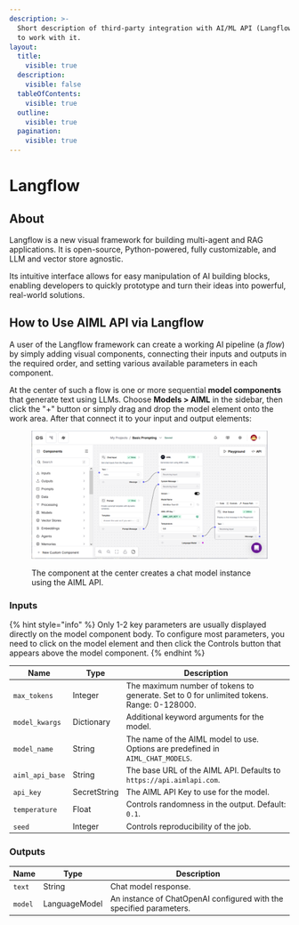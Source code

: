 ```yaml
---
description: >-
  Short description of third-party integration with AI/ML API (Langflow) and how
  to work with it.
layout:
  title:
    visible: true
  description:
    visible: false
  tableOfContents:
    visible: true
  outline:
    visible: true
  pagination:
    visible: true
---
```


# Langflow

## About

Langflow is a new visual framework for building multi-agent and RAG applications. It is open-source, Python-powered, fully customizable, and LLM and vector store agnostic.

Its intuitive interface allows for easy manipulation of AI building blocks, enabling developers to quickly prototype and turn their ideas into powerful, real-world solutions.

## How to Use AIML API via Langflow

A user of the Langflow framework can create a working AI pipeline (a _flow_) by simply adding visual components, connecting their inputs and outputs in the required order, and setting various available parameters in each component.&#x20;

At the center of such a flow is one or more sequential **model components** that generate text using LLMs. Choose **Models > AIML** in the sidebar, then click the "+" button or simply drag and drop the model element onto the work area. After that connect it to your input and output elements:

<figure><img src="../.gitbook/assets/langflow aimlapi flow.png" alt=""><figcaption><p>The component at the center creates a chat model instance using the AIML API.</p></figcaption></figure>

### Inputs <a href="#inputs" id="inputs"></a>

{% hint style="info" %}
Only 1-2 key parameters are usually displayed directly on the model component body. To configure most parameters, you need to click on the model element and then click the Controls button that appears above the model component.
{% endhint %}

| Name            | Type         | Description                                                                               |
| --------------- | ------------ | ----------------------------------------------------------------------------------------- |
| `max_tokens`    | Integer      | The maximum number of tokens to generate. Set to 0 for unlimited tokens. Range: 0-128000. |
| `model_kwargs`  | Dictionary   | Additional keyword arguments for the model.                                               |
| `model_name`    | String       | The name of the AIML model to use. Options are predefined in `AIML_CHAT_MODELS`.          |
| `aiml_api_base` | String       | The base URL of the AIML API. Defaults to `https://api.aimlapi.com`.                      |
| `api_key`       | SecretString | The AIML API Key to use for the model.                                                    |
| `temperature`   | Float        | Controls randomness in the output. Default: `0.1`.                                        |
| `seed`          | Integer      | Controls reproducibility of the job.                                                      |

### Outputs <a href="#outputs" id="outputs"></a>

| Name    | Type          | Description                                                         |
| ------- | ------------- | ------------------------------------------------------------------- |
| `text`  | String        | Chat model response.                                                |
| `model` | LanguageModel | An instance of ChatOpenAI configured with the specified parameters. |

